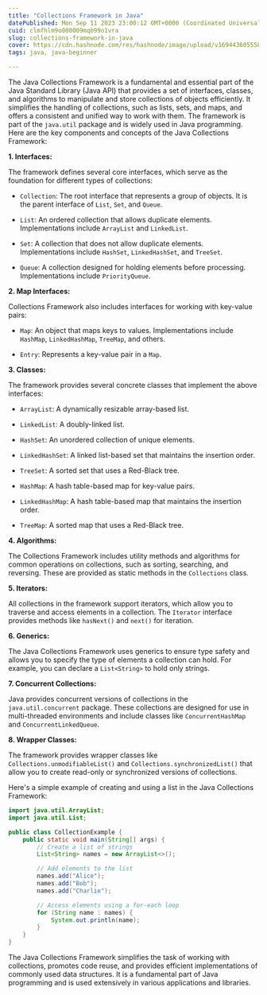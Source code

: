 ```yaml
---
title: "Collections Framework in Java"
datePublished: Mon Sep 11 2023 23:00:12 GMT+0000 (Coordinated Universal Time)
cuid: clmfhlm9o000009mqb99o1vra
slug: collections-framework-in-java
cover: https://cdn.hashnode.com/res/hashnode/image/upload/v1694436055589/43c0a1c8-1c05-4089-acde-d70fdd4e4b66.png
tags: java, java-beginner

---
```


The Java Collections Framework is a fundamental and essential part of the Java Standard Library (Java API) that provides a set of interfaces, classes, and algorithms to manipulate and store collections of objects efficiently. It simplifies the handling of collections, such as lists, sets, and maps, and offers a consistent and unified way to work with them. The framework is part of the `java.util` package and is widely used in Java programming. Here are the key components and concepts of the Java Collections Framework:

**1\. Interfaces:**

The framework defines several core interfaces, which serve as the foundation for different types of collections:

* `Collection`: The root interface that represents a group of objects. It is the parent interface of `List`, `Set`, and `Queue`.
    
* `List`: An ordered collection that allows duplicate elements. Implementations include `ArrayList` and `LinkedList`.
    
* `Set`: A collection that does not allow duplicate elements. Implementations include `HashSet`, `LinkedHashSet`, and `TreeSet`.
    
* `Queue`: A collection designed for holding elements before processing. Implementations include `PriorityQueue`.
    

**2\. Map Interfaces:**

Collections Framework also includes interfaces for working with key-value pairs:

* `Map`: An object that maps keys to values. Implementations include `HashMap`, `LinkedHashMap`, `TreeMap`, and others.
    
* `Entry`: Represents a key-value pair in a `Map`.
    

**3\. Classes:**

The framework provides several concrete classes that implement the above interfaces:

* `ArrayList`: A dynamically resizable array-based list.
    
* `LinkedList`: A doubly-linked list.
    
* `HashSet`: An unordered collection of unique elements.
    
* `LinkedHashSet`: A linked list-based set that maintains the insertion order.
    
* `TreeSet`: A sorted set that uses a Red-Black tree.
    
* `HashMap`: A hash table-based map for key-value pairs.
    
* `LinkedHashMap`: A hash table-based map that maintains the insertion order.
    
* `TreeMap`: A sorted map that uses a Red-Black tree.
    

**4\. Algorithms:**

The Collections Framework includes utility methods and algorithms for common operations on collections, such as sorting, searching, and reversing. These are provided as static methods in the `Collections` class.

**5\. Iterators:**

All collections in the framework support iterators, which allow you to traverse and access elements in a collection. The `Iterator` interface provides methods like `hasNext()` and `next()` for iteration.

**6\. Generics:**

The Java Collections Framework uses generics to ensure type safety and allows you to specify the type of elements a collection can hold. For example, you can declare a `List<String>` to hold only strings.

**7\. Concurrent Collections:**

Java provides concurrent versions of collections in the `java.util.concurrent` package. These collections are designed for use in multi-threaded environments and include classes like `ConcurrentHashMap` and `ConcurrentLinkedQueue`.

**8\. Wrapper Classes:**

The framework provides wrapper classes like `Collections.unmodifiableList()` and `Collections.synchronizedList()` that allow you to create read-only or synchronized versions of collections.

Here's a simple example of creating and using a list in the Java Collections Framework:

```java
import java.util.ArrayList;
import java.util.List;

public class CollectionExample {
    public static void main(String[] args) {
        // Create a list of strings
        List<String> names = new ArrayList<>();

        // Add elements to the list
        names.add("Alice");
        names.add("Bob");
        names.add("Charlie");

        // Access elements using a for-each loop
        for (String name : names) {
            System.out.println(name);
        }
    }
}
```

The Java Collections Framework simplifies the task of working with collections, promotes code reuse, and provides efficient implementations of commonly used data structures. It is a fundamental part of Java programming and is used extensively in various applications and libraries.